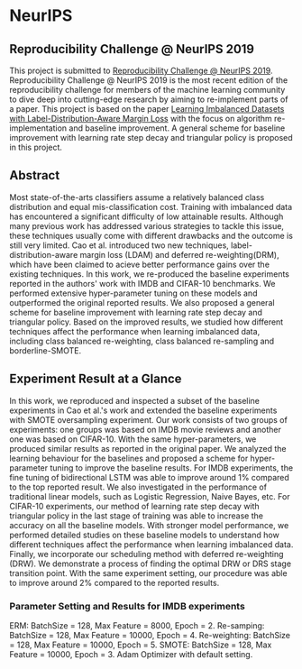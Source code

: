 # NeurIPS

## Reproducibility Challenge @ NeurIPS 2019
This project is submitted to [Reproducibility Challenge @ NeurIPS 2019](https://reproducibility-challenge.github.io/neurips2019/). Reproducibility Challenge @ NeurIPS 2019 is the most recent edition of the reproducibility challenge for members of the machine learning community to dive deep into cutting-edge research by aiming to re-implement parts of a paper. This project is based on the paper [Learning Imbalanced Datasets with Label-Distribution-Aware Margin Loss](https://arxiv.org/abs/1906.07413) with the focus on algorithm re-implementation and baseline improvement. A general scheme for baseline improvement with learning rate step decay and triangular policy is proposed in this project.

## Abstract
Most state-of-the-arts classifiers assume a relatively balanced class distribution and equal mis-classification cost. Training with imbalanced data has encountered a significant difficulty of low attainable results. Although many previous work has addressed various strategies to tackle this issue, these techniques usually come with different drawbacks and the outcome is still very limited. Cao et al. introduced two new techniques, label-distribution-aware margin loss (LDAM) and deferred re-weighting(DRM), which have been claimed to acieve better performance gains over the existing techniques. In this work, we re-produced the baseline experiments reported in the authors' work with IMDB and CIFAR-10 benchmarks. We performed extensive hyper-parameter tuning on these models and outperformed the original reported results. We also proposed a general scheme for baseline improvement with learning rate step decay and triangular policy. Based on the improved results, we studied how different techniques affect the performance when learning imbalanced data, including class balanced re-weighting, class balanced re-sampling and borderline-SMOTE. 

## Experiment Result at a Glance
In this work, we reproduced and inspected a subset of the baseline experiments in Cao et al.'s work and extended the baseline experiments with SMOTE oversampling experiment. Our work consists of two groups of experiments: one groups was based on IMDB movie reviews and another one was based on CIFAR-10. With the same hyper-parameters, we produced similar results as reported in the original paper. We analyzed the learning behaviour for the baselines and proposed a scheme for hyper-parameter tuning to improve the baseline results. For IMDB experiments, the fine tuning of bidirectional LSTM was able to improve around 1\% compared to the top reported result. We also investigated in the performance of traditional linear models, such as Logistic Regression, Naive Bayes, etc. For CIFAR-10 experiments, our method of learning rate step decay with triangular policy in the last stage of training was able to increase the accuracy on all the baseline models. With stronger model performance, we performed detailed studies on these baseline models to understand how different techniques affect the performance when learning imbalanced data. Finally, we incorporate our scheduling method with deferred re-weighting (DRW). We demonstrate a process of finding the optimal DRW or DRS stage transition point. With the same experiment setting, our procedure was able to improve around 2\% compared to the reported results.

### Parameter Setting and Results for IMDB experiments
ERM: BatchSize = 128, Max Feature = 8000, Epoch = 2. Re-samping: BatchSize = 128, Max Feature = 10000, Epoch = 4. Re-weighting: BatchSize = 128, Max Feature = 10000, Epoch = 5. SMOTE: BatchSize = 128, Max Feature = 10000, Epoch = 3. Adam Optimizer with default setting. 

